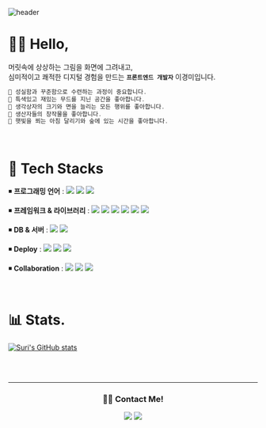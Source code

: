 ![header](https://capsule-render.vercel.app/api?type=waving&color=gradient&height=125&section=header&text=SURI&fontSize=50&animation=fadein)

# 👩‍💻 Hello,
머릿속에 상상하는 그림을 화면에 그려내고,<br> 
심미적이고 쾌적한 디지털 경험을 만드는 **`프론트엔드 개발자`**  이경미입니다.

```js
💭 성실함과 꾸준함으로 수련하는 과정이 중요합니다.
💭 특색있고 재밌는 무드를 지닌 공간을 좋아합니다.
💭 생각상자의 크기와 면을 늘리는 모든 행위를 좋아합니다.
💭 생산자들의 창작물을 좋아합니다.
💭 햇빛을 쬐는 아침 달리기와 숲에 있는 시간을 좋아합니다.
```
<br>

# 🧰 Tech Stacks

◾ **프로그래밍 언어** :  <img src="https://img.shields.io/badge/JavaScript-F7DF1E?style=flat-square&logo=JavaScript&logoColor=white"/></a>
<img src="https://img.shields.io/badge/HTML5-E34F26?style=flat-square&logo=HTML5&logoColor=white"/></a>
<img src="https://img.shields.io/badge/CSS3-1572B6?style=flat-square&logo=CSS3&logoColor=white"/></a>

◾ **프레임워크 & 라이브러리** :  <img src="https://img.shields.io/badge/React-61DAFB?style=flat-square&logo=React&logoColor=white"/></a>
<img src="https://img.shields.io/badge/Next.js-000000?style=flat-square&logo=Next.js&logoColor=white"/></a>
<img src="https://img.shields.io/badge/Redux-764ABC?style=flat-square&logo=Redux&logoColor=white"/></a>
<img src="https://img.shields.io/badge/styled components-DB7093?style=flat-square&logo=styled-components&logoColor=white"/></a>
<img src="https://img.shields.io/badge/Tailwind CSS-06B6D4?style=flat-square&logo=Tailwind CSS&logoColor=white"/></a>
<img src="https://img.shields.io/badge/Axios-5A29E4?style=flat-square&logo=Axios&logoColor=white"/></a>


◾ **DB & 서버**  :  <img src="https://img.shields.io/badge/MySQL-4479A1?style=flat-square&logo=MySQL&logoColor=white"/></a>
<img src="https://img.shields.io/badge/Firebase-FFCA28?style=flat-square&logo=Firebase&logoColor=white"/></a>

◾ **Deploy**  : <img src="https://img.shields.io/badge/Amazon S3-569A31?style=flat-square&logo=Amazon S3&logoColor=white"/></a>
<img src="https://img.shields.io/badge/Vercel-000000?style=flat-square&logo=Vercel&logoColor=white"/></a>
<img src="https://img.shields.io/badge/Netlify-00C7B7?style=flat-square&logo=Netlify&logoColor=white"/></a>

◾ **Collaboration** :  <img src="https://img.shields.io/badge/Git-F05032?style=flat-square&logo=Git&logoColor=white"/></a>
<img src="https://img.shields.io/badge/Notion-000000?style=flat-square&logo=Notion&logoColor=white"/></a>
<img src="https://img.shields.io/badge/Figma-F24E1E?style=flat-square&logo=Figma&logoColor=white"/></a>

<br>

# 📊 Stats.

[![Suri's GitHub stats](https://github-readme-stats.vercel.app/api?username=Leekyeongmi&count_private=true&show_icons=true)](https://github.com/Leekyeongmi/github-readme-stats)

<br>
<br>


------
<h3 align="center">👋🏻 Contact Me!</h3>

<p align="center"><a href="https://velog.io/@starry3ones"><img src="https://img.shields.io/badge/Velog-20C997?style=flat-square&logo=Velog&logoColor=white&link=https://velog.io/@starry3ones"/></a> 
<a href="mailto:starry3ones@gmail.com"><img src="https://img.shields.io/badge/Gmail-EA4335?style=flat-square&logo=Gmail&logoColor=white&link=mailto:starry3ones@gmail.com"/></a>



